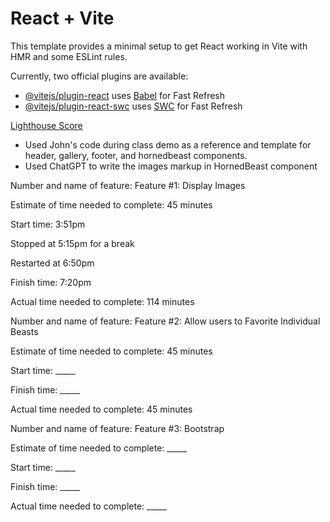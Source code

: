 # React + Vite

This template provides a minimal setup to get React working in Vite with HMR and some ESLint rules.

Currently, two official plugins are available:

- [@vitejs/plugin-react](https://github.com/vitejs/vite-plugin-react/blob/main/packages/plugin-react/README.md) uses [Babel](https://babeljs.io/) for Fast Refresh
- [@vitejs/plugin-react-swc](https://github.com/vitejs/vite-plugin-react-swc) uses [SWC](https://swc.rs/) for Fast Refresh

[Lighthouse Score](./src/assets/Lighthouse%20-%20Lab%201.PNG)

- Used John's code during class demo as a reference and template for header, gallery, footer, and hornedbeast components.
- Used ChatGPT to write the images markup in HornedBeast component

Number and name of feature: Feature #1: Display Images

Estimate of time needed to complete: 45 minutes

Start time: 3:51pm

Stopped at 5:15pm for a break

Restarted at 6:50pm

Finish time: 7:20pm

Actual time needed to complete: 114 minutes

Number and name of feature: Feature #2: Allow users to Favorite Individual Beasts

Estimate of time needed to complete: 45 minutes

Start time: _____

Finish time: _____

Actual time needed to complete: 45 minutes

Number and name of feature: Feature #3: Bootstrap

Estimate of time needed to complete: _____

Start time: _____

Finish time: _____

Actual time needed to complete: _____